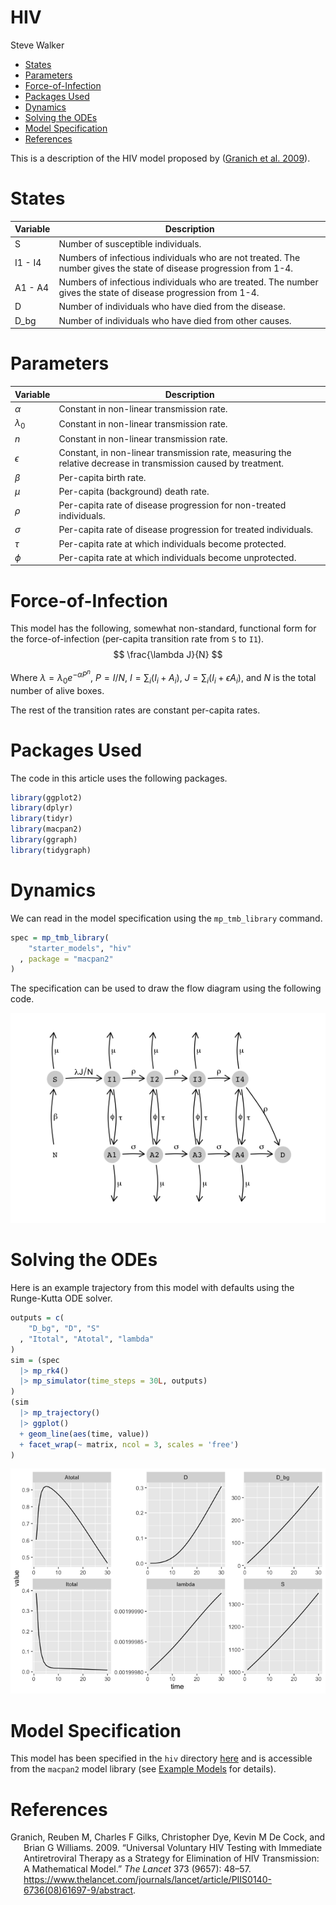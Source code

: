 HIV
================
Steve Walker

- [States](#states)
- [Parameters](#parameters)
- [Force-of-Infection](#force-of-infection)
- [Packages Used](#packages-used)
- [Dynamics](#dynamics)
- [Solving the ODEs](#solving-the-odes)
- [Model Specification](#model-specification)
- [References](#references)

This is a description of the HIV model proposed by ([Granich et al.
2009](#ref-granich2009universal)).

# States

| Variable | Description                                                                                                        |
|----------|--------------------------------------------------------------------------------------------------------------------|
| S        | Number of susceptible individuals.                                                                                 |
| I1 - I4  | Numbers of infectious individuals who are not treated. The number gives the state of disease progression from 1-4. |
| A1 - A4  | Numbers of infectious individuals who are treated. The number gives the state of disease progression from 1-4.     |
| D        | Number of individuals who have died from the disease.                                                              |
| D_bg     | Number of individuals who have died from other causes.                                                             |

# Parameters

| Variable    | Description                                                                                                     |
|-------------|-----------------------------------------------------------------------------------------------------------------|
| $\alpha$    | Constant in non-linear transmission rate.                                                                       |
| $\lambda_0$ | Constant in non-linear transmission rate.                                                                       |
| $n$         | Constant in non-linear transmission rate.                                                                       |
| $\epsilon$  | Constant, in non-linear transmission rate, measuring the relative decrease in transmission caused by treatment. |
| $\beta$     | Per-capita birth rate.                                                                                          |
| $\mu$       | Per-capita (background) death rate.                                                                             |
| $\rho$      | Per-capita rate of disease progression for non-treated individuals.                                             |
| $\sigma$    | Per-capita rate of disease progression for treated individuals.                                                 |
| $\tau$      | Per-capita rate at which individuals become protected.                                                          |
| $\phi$      | Per-capita rate at which individuals become unprotected.                                                        |

# Force-of-Infection

This model has the following, somewhat non-standard, functional form for
the force-of-infection (per-capita transition rate from `S` to `I1`). $$
\frac{\lambda J}{N}
$$

Where $\lambda = \lambda_0 e^{-\alpha P^n}$, $P = I/N$,
$I = \sum_i(I_i + A_i)$, $J = \sum_i(I_i + \epsilon A_i)$, and $N$ is
the total number of alive boxes.

The rest of the transition rates are constant per-capita rates.

# Packages Used

The code in this article uses the following packages.

``` r
library(ggplot2)
library(dplyr)
library(tidyr)
library(macpan2)
library(ggraph)
library(tidygraph)
```

# Dynamics

We can read in the model specification using the `mp_tmb_library`
command.

``` r
spec = mp_tmb_library(
    "starter_models", "hiv"
  , package = "macpan2"
)
```

The specification can be used to draw the flow diagram using the
following code.

![](./figures/flow_diagram-1.png)<!-- -->

# Solving the ODEs

Here is an example trajectory from this model with defaults using the
Runge-Kutta ODE solver.

``` r
outputs = c(
    "D_bg", "D", "S"
  , "Itotal", "Atotal", "lambda"
)
sim = (spec
  |> mp_rk4()
  |> mp_simulator(time_steps = 30L, outputs)
)
(sim
  |> mp_trajectory()
  |> ggplot()
  + geom_line(aes(time, value))
  + facet_wrap(~ matrix, ncol = 3, scales = 'free')
)
```

![](./figures/unnamed-chunk-2-1.png)<!-- -->

# Model Specification

This model has been specified in the `hiv` directory
[here](https://github.com/canmod/macpan2/blob/main/inst/starter_models/hiv/tmb.R)
and is accessible from the `macpan2` model library (see [Example
Models](https://canmod.github.io/macpan2/articles/example_models.html)
for details).

# References

<div id="refs" class="references csl-bib-body hanging-indent">

<div id="ref-granich2009universal" class="csl-entry">

Granich, Reuben M, Charles F Gilks, Christopher Dye, Kevin M De Cock,
and Brian G Williams. 2009. “Universal Voluntary HIV Testing with
Immediate Antiretroviral Therapy as a Strategy for Elimination of HIV
Transmission: A Mathematical Model.” *The Lancet* 373 (9657): 48–57.
<https://www.thelancet.com/journals/lancet/article/PIIS0140-6736(08)61697-9/abstract>.

</div>

</div>
